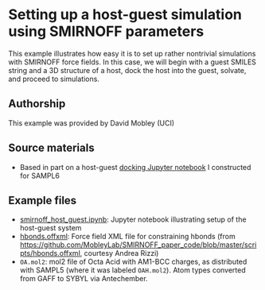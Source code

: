 # Setting up a host-guest simulation using SMIRNOFF parameters

This example illustrates how easy it is to set up rather nontrivial simulations with SMIRNOFF force fields.
In this case, we will begin with a guest SMILES string and a 3D structure of a host, dock the host into the guest, solvate, and proceed to simulations.

## Authorship

This example was provided by David Mobley (UCI)

## Source materials
- Based in part on a host-guest [docking Jupyter notebook](https://github.com/MobleyLab/SAMPL6/blob/master/host_guest/GenerateInputs.ipynb) I constructed for SAMPL6

## Example files
- [smirnoff_host_guest.ipynb](https://github.com/openforcefield/openforcefield/blob/master/examples/host_guest_simulation/smirnoff_host_guest.ipynb): Jupyter notebook illustrating setup of the host-guest system
- [hbonds.offxml](https://github.com/openforcefield/openforcefield/blob/master/examples/host_guest_simulation/hbonds.ffxml): Force field XML file for constraining hbonds (from https://github.com/MobleyLab/SMIRNOFF_paper_code/blob/master/scripts/hbonds.offxml, courtesy Andrea Rizzi)
- `OA.mol2`: mol2 file of Octa Acid with AM1-BCC charges, as distributed with SAMPL5 (where it was labeled `OAH.mol2`). Atom types converted from GAFF to SYBYL via Antechember.
